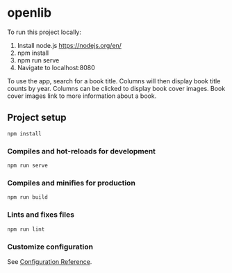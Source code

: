 # openlib

To run this project locally:
1. Install node.js https://nodejs.org/en/
2. npm install
3. npm run serve
4. Navigate to localhost:8080

To use the app, search for a book title.
Columns will then display book title counts by year. 
Columns can be clicked to display book cover images. Book cover images link to more information about a book.

## Project setup
```
npm install
```

### Compiles and hot-reloads for development
```
npm run serve
```

### Compiles and minifies for production
```
npm run build
```

### Lints and fixes files
```
npm run lint
```

### Customize configuration
See [Configuration Reference](https://cli.vuejs.org/config/).
